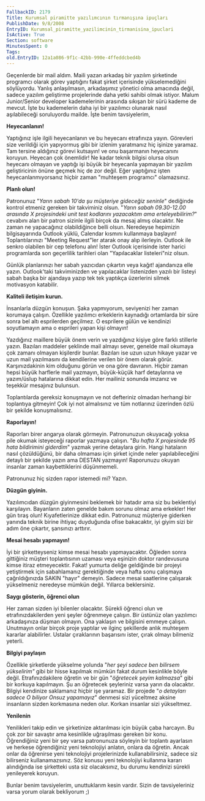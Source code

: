 ```yaml
---
FallbackID: 2179
Title: Kurumsal piramitte yazılımcının tırmanışına ipuçları
PublishDate: 9/8/2008
EntryID: Kurumsal_piramitte_yazilimcinin_tirmanisina_ipuclari
IsActive: True
Section: software
MinutesSpent: 0
Tags: 
old.EntryID: 12a1a086-9f1c-42bb-990e-4ffeddcbed4b
---
```

Geçenlerde bir mail aldım. Maili yazan arkadaş bir yazılım şirketinde
programcı olarak görev yaptığını fakat şirket içerisinde yükselemediğini
söylüyordu. Yanlış anlaşılmasın, arkadaşımız yönetici olma amacında
değil, sadece yazılım geliştirme projelerinde daha yetki sahibi olmak
istiyor. Malum Junior/Senior developer kademelerinin arasında sıkışan
bir sürü kademe de mevcut. İşte bu kademelerin daha iyi bir yazılımcı
olunarak nasıl aşılabileceği soruluyordu mailde. İşte benim
tavsiyelerim,

**Heyecanlanın!**

Yaptığınız işle ilgili heyecanlanın ve bu heyecanı etrafınıza yayın.
Görevleri size verildiği için yapıyormuş gibi bir izlenim yaratmanız hiç
işinize yaramaz. Tam tersine aldığınız görevi kutsayın! ve onu
başarmanın heyecanını koruyun. Heyecan çok önemlidir! Ne kadar teknik
bilgisi olursa olsun heyecanı olmayan ve yaptığı işi büyük bir heyecanla
yapmayan bir yazılım geliştiricinin önüne geçmek hiç de zor değil. Eğer
yaptığınız işten heyecanlanmıyorsanız hiçbir zaman "muhteşem programcı"
olamazsınız.

**Planlı olun!**

Patronunuz "*Yarın sabah 10'da şu müşteriye gideceğiz seninle*"
dediğinde kontrol etmeniz gereken bir takviminiz olsun. "*Yarın sabah
09.30-12.00 arasında X projesindeki unit test kodlarını yazacaktım ama
erteleyebilirim?*" cevabını alan bir patron sizinle ilgili birçok da
mesaj almış olacaktır. Ne zaman ne yapacağınız olabildiğince belli
olsun. Neredeyse hepimizin bilgisayarında Outlook yüklü, Calendar
kısmını kullanmaya başlayın! Toplantılarınızı "Meeting Request"ler
atarak onay alıp ilerleyin. Outlook ile senkro olabilen bir cep telefonu
alın! İster Outlook içerisinde ister harici programlarda son geçerlilik
tarihleri olan "Yapılacaklar listeleri"niz olsun.

Günlük planlarınızı her sabah yazıcıdan çıkartın veya kağıt! ajandanıza
elle yazın. Outlook'taki takviminizden ve yapılacaklar listenizden
yazılı bir listeyi sabah başka bir ajandaya yazıp tek tek yaptıkça
üzerlerini silmek motivasyon katabilir.

**Kaliteli iletişim kurun.**

İnsanlarla düzgün konuşun. Şaka yapmıyorum, seviyenizi her zaman
korumaya çalışın. Özellikle yazılımcı erkeklerin kaynadığı ortamlarda
bir süre sonra bel altı esprilerden geçilmez. O esprilere gülün ve
kendinizi soyutlamayın ama o esprileri yapan kişi olmayın!

Yazdığınız maillere büyük önem verin ve yazdığınız kişiye göre farklı
stillerle yazın. Bazıları maddeler şeklinde mail almayı sever, genelde
mail okumaya çok zamanı olmayan kişilerdir bunlar. Bazıları ise uzun
uzun hikaye yazar ve uzun mail yazılmasını da kendilerine verilen bir
önem olarak görür. Karşınızdakinin kim olduğunu görün ve ona göre
davranın. Hiçbir zaman hepsi büyük harflerle mail yazmayın, büyük-küçük
harf detaylarına ve yazım/üslup hatalarına dikkat edin. Her mailiniz
sonunda imzanız ve teşekkür mesajınız bulunsun.

Toplantılarda gereksiz konuşmayın ve not defteriniz olmadan herhangi bir
toplantıya gitmeyin! Çok iyi not almalısınız ve tüm notlarınız üzerinden
özlü bir şekilde konuşmalısınız.

**Raporlayın!**

Raporları birer angarya olarak görmeyin. Patronunuzun okuyacağı yoksa
pile okumak isteyeceği raporlar yazmaya çalışın. "*Bu hafta X projesinde
95 hata bildirimini giderdim*" yazmak yerine detaylara girin. Hangi
hataların nasıl çözüldüğünü, bir daha olmaması için şirket içinde neler
yapılabileceğini detaylı bir şekilde yazın ama DESTAN yazmayın!
Raporunuzu okuyan insanlar zaman kaybettiklerini düşünmemeli.

Patronunuz hiç sizden rapor istemedi mi? Yazın.

**Düzgün giyinin.**

Yazılımcıdan düzgün giyinmesini beklemek bir hatadır ama siz bu
beklentiyi karşılayın. Bayanların zaten genelde bakım sorunu olmaz ama
erkekler! Her gün tıraş olun! Kıyafetlerinize dikkat edin. Patronunuz
müşteriye giderken yanında teknik birine ihtiyaç duyduğunda ofise
bakacaktır, iyi giyim sizi bir adım öne çıkartır, şansınızı arttırır.

**Mesai hesabı yapmayın!**

İyi bir şirketteyseniz kimse mesai hesabı yapmayacaktır. Öğleden sonra
gittiğiniz müşteri toplantısının uzaması veya eşinizin doktor
randevusuna kimse itiraz etmeyecektir. Fakat! yumurta deliğe geldiğinde
bir projeyi yetiştirmek için sabahlamanız gerektiğinde veya hafta sonu
çalışmaya çağrıldığınızda SAKIN "hayır" demeyin. Sadece mesai saatlerine
çalışarak yükselmeniz neredeyse mümkün değil. Yıllarca beklersiniz.

**Saygı gösterin, öğrenci olun**

Her zaman sizden iyi bilenler olacaktır. Sürekli öğrenci olun ve
etrafınızdakilerden yeni şeyler öğrenmeye çalışın. Bir üstünüz olan
yazılımcı arkadaşınıza düşman olmayın. Ona yaklaşın ve bilgisini emmeye
çalışın. Unutmayın onlar birçok proje yaptılar ve ilginç şekillerde
anlık muhteşem kararlar alabilirler. Ustalar çıraklarının başarısını
ister, çırak olmayı bilmeniz yeterli.

**Bilgiyi paylaşın**

Özellikle şirketlerde yükselme yolunda "*her şeyi sadece ben bilirsem
yükselirim"* gibi bir hisse kapılmak mümkün fakat durum kesinlikle böyle
değil. Etrafınızdakilere öğretin ve bir gün "*öğretecek şeyim kalmazsa*"
gibi bir korkuya kapılmayın. Şu an öğretecek şeyleriniz varsa yarın da
olacaktır. Bilgiyi kendinize saklamanız hiçbir işe yaramaz. Bir projede
"*o detayları sadece O biliyor Onsuz yapamayız*" denmesi sizi yüceltmez
aksine insanların sizden korkmasına neden olur. Korkan insanlar sizi
yükseltmez.

**Yenilenin**

Yenilikleri takip edin ve şirketinize aktarılması için büyük çaba
harcayın. Bu çok zor bir savaştır ama kesinlikle uğraşılması gereken bir
konu. Öğrendiğiniz yeni bir şey varsa patronunuza söyleyin bir toplantı
ayarlasın ve herkese öğrendiğiniz yeni teknolojiyi anlatın, onlara da
öğretin. Ancak onlar da öğrenirse yeni teknolojiyi projelerinizde
kullanabilirsiniz, sadece siz bilirseniz kullanamazsınız. Söz konusu
yeni teknolojiyi kullanma kararı alındığında ise şirketteki usta siz
olacaksınız, bu durumu kendinizi sürekli yenileyerek koruyun.

Bunlar benim tavsiyelerim, unuttuklarım kesin vardır. Sizin de
tavsiyeleriniz varsa yorum olarak bekliyorum ;)


